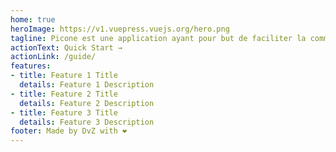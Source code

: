 ```yaml
---
home: true
heroImage: https://v1.vuepress.vuejs.org/hero.png
tagline: Picone est une application ayant pour but de faciliter la communication des personnes aphasiques.
actionText: Quick Start →
actionLink: /guide/
features:
- title: Feature 1 Title
  details: Feature 1 Description
- title: Feature 2 Title
  details: Feature 2 Description
- title: Feature 3 Title
  details: Feature 3 Description
footer: Made by DvZ with ❤️
---
```

